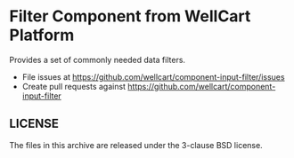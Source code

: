 Filter Component from WellCart Platform
=========================

Provides a set of commonly needed data filters.

- File issues at https://github.com/wellcart/component-input-filter/issues
- Create pull requests against https://github.com/wellcart/component-input-filter

LICENSE
-------

The files in this archive are released under the 3-clause BSD license.

